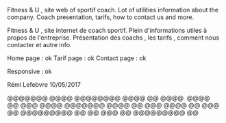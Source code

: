Fitness & U , site web of sportif coach.
Lot of utilities information about the company.
Coach presentation, tarifs, how to contact us and more.

Fitness & U , site internet de coach sportif.
Plein d'informations utiles à propos de l'entreprise.
Présentation des coachs , les tarifs , comment nous contacter et autre info.

Home page : ok
Tarif page : ok
Contact page : ok 

Responsive : ok




Rémi Lefebvre
10/05/2017


@@@@@@@  	@@@@
@@@@@@@@  	@@@@
@@   @@@@ 	@@@@
@@   @@@  	@@@@
@@@@@@@  	@@@@
@@  @@@  	@@@@
@@   @@@   @@	@@@@@@@@@ @@
@@    @@@  @@	@@@@@@@@@ @@
